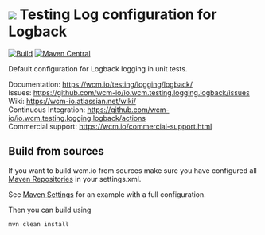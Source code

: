 <img src="https://wcm.io/images/favicon-16@2x.png"/> Testing Log configuration for Logback
======
[![Build](https://github.com/wcm-io/io.wcm.testing.logging.logback/workflows/Build/badge.svg?branch=develop)](https://github.com/wcm-io/io.wcm.testing.logging.logback/actions?query=workflow%3ABuild+branch%3Adevelop)
[![Maven Central](https://img.shields.io/maven-central/v/io.wcm/io.wcm.testing.logging.logback)](https://repo1.maven.org/maven2/io/wcm/io.wcm.testing.logging.logback/)

Default configuration for Logback logging in unit tests.

Documentation: https://wcm.io/testing/logging/logback/<br/>
Issues: https://github.com/wcm-io/io.wcm.testing.logging.logback/issues<br/>
Wiki: https://wcm-io.atlassian.net/wiki/<br/>
Continuous Integration: https://github.com/wcm-io/io.wcm.testing.logging.logback/actions<br/>
Commercial support: https://wcm.io/commercial-support.html


## Build from sources

If you want to build wcm.io from sources make sure you have configured all [Maven Repositories](https://wcm.io/maven.html) in your settings.xml.

See [Maven Settings](https://github.com/wcm-io/io.wcm.testing.logging.logback/blob/develop/.maven-settings.xml) for an example with a full configuration.

Then you can build using

```
mvn clean install
```
